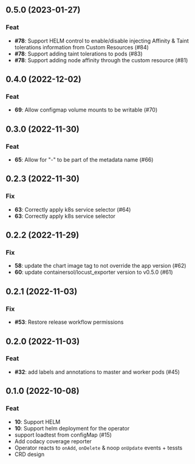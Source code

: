 ## 0.5.0 (2023-01-27)

### Feat

- **#78**: Support HELM control to enable/disable injecting Affinity & Taint tolerations information from Custom Resources (#84)
- **#78**: Support adding taint tolerations to pods (#83)
- **#78**: Support adding node affinity through the custom resource (#81)

## 0.4.0 (2022-12-02)

### Feat

- **69**: Allow configmap volume mounts to be writable (#70)

## 0.3.0 (2022-11-30)

### Feat

- **65**: Allow for "-" to be part of the metadata name (#66)

## 0.2.3 (2022-11-30)

### Fix

- **63**: Correctly apply k8s service selector (#64)
- **63**: Correctly apply k8s service selector

## 0.2.2 (2022-11-29)

### Fix

- **58**: update the chart image tag to not override the app version (#62)
- **60**: update containersol/locust_exporter version to v0.5.0 (#61)

## 0.2.1 (2022-11-03)

### Fix

- **#53**: Restore release workflow permissions

## 0.2.0 (2022-11-03)

### Feat

- **#32**: add labels and annotations to master and worker pods (#45)

## 0.1.0 (2022-10-08)

### Feat

- **10**: Support HELM
- **10**: Support helm deployment for the operator
- support loadtest from configMap  (#15)
- Add codacy coverage reporter
- Operator reacts to `onAdd`, `onDelete` & noop `onUpdate` events + tessts
- CRD design
